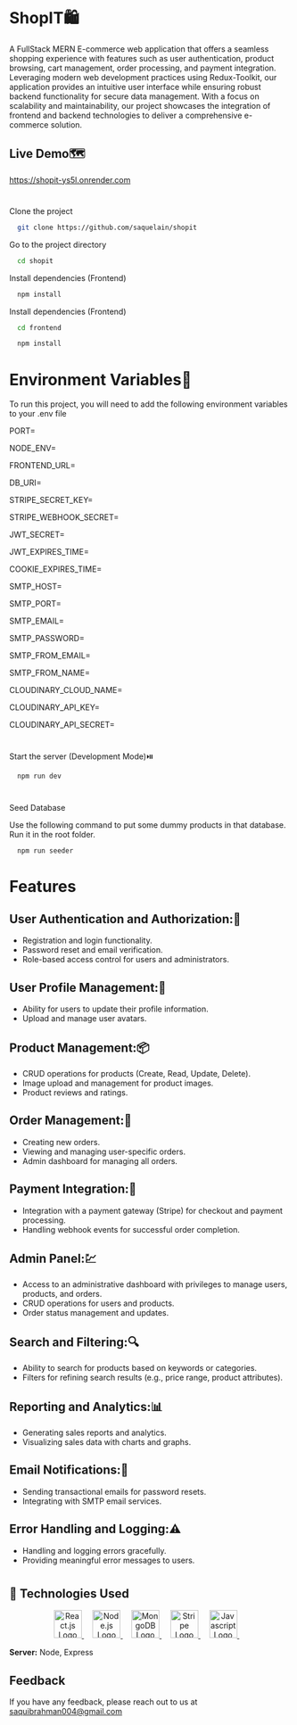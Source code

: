 # ShopIT🛍️

A FullStack MERN E-commerce web application that offers a seamless shopping experience with features such as user authentication, product browsing, cart management, order processing, and payment integration. Leveraging modern web development practices using Redux-Toolkit, our application provides an intuitive user interface while ensuring robust backend functionality for secure data management. With a focus on scalability and maintainability, our project showcases the integration of frontend and backend technologies to deliver a comprehensive e-commerce solution.

## Live Demo🗺️
https://shopit-ys5l.onrender.com

#

Clone the project

```bash
  git clone https://github.com/saquelain/shopit
```

Go to the project directory

```bash
  cd shopit
```
Install dependencies (Frontend)
```bash
  npm install
```

Install dependencies (Frontend)
```bash
  cd frontend
```
```bash
  npm install
```

# Environment Variables🔑

To run this project, you will need to add the following environment variables to your .env file

PORT=

NODE_ENV=

FRONTEND_URL=

DB_URI=

STRIPE_SECRET_KEY=

STRIPE_WEBHOOK_SECRET=

JWT_SECRET=

JWT_EXPIRES_TIME=

COOKIE_EXPIRES_TIME=

SMTP_HOST=

SMTP_PORT=

SMTP_EMAIL=

SMTP_PASSWORD=

SMTP_FROM_EMAIL=

SMTP_FROM_NAME=

CLOUDINARY_CLOUD_NAME=

CLOUDINARY_API_KEY=

CLOUDINARY_API_SECRET=

#

Start the server (Development Mode)⏯️

```bash
  npm run dev
```
#

Seed Database

Use the following command to put some dummy products in that database. Run it in the root folder.

```bash
  npm run seeder
```

#


# Features
## User Authentication and Authorization:🔐
- Registration and login functionality.
- Password reset and email verification.
- Role-based access control for users and administrators.
## User Profile Management:🤵
- Ability for users to update their profile information.
- Upload and manage user avatars.
## Product Management:📦
- CRUD operations for products (Create, Read, Update, Delete).
- Image upload and management for product images.
- Product reviews and ratings.
## Order Management:📰
- Creating new orders.
- Viewing and managing user-specific orders.
- Admin dashboard for managing all orders.
## Payment Integration:🤑
- Integration with a payment gateway (Stripe) for checkout and payment processing.
- Handling webhook events for successful order completion.
## Admin Panel:💹
- Access to an administrative dashboard with privileges to manage users, products, and orders.
- CRUD operations for users and products.
- Order status management and updates.
## Search and Filtering:🔍
- Ability to search for products based on keywords or categories.
- Filters for refining search results (e.g., price range, product attributes).
## Reporting and Analytics:📊
- Generating sales reports and analytics.
- Visualizing sales data with charts and graphs.
## Email Notifications:📧
- Sending transactional emails for password resets.
- Integrating with SMTP email services.
## Error Handling and Logging:⚠️
- Handling and logging errors gracefully.
- Providing meaningful error messages to users.

#

## :rocket: Technologies Used ##

<div align="center">
  <a href="https://react.dev/">
    <img width="50" title="React.Js" alt="React.js Logo" src="https://upload.wikimedia.org/wikipedia/commons/thumb/a/a7/React-icon.svg/1200px-React-icon.svg.png">
  </a> &#xa0; &#xa0;

  <a href="https://nodejs.org/en">
    <img width="50" title="Node.Js" alt="Node.js Logo" src="https://cdn-clekk.nitrocdn.com/tkvYXMZryjYrSVhxKeFTeXElceKUYHeV/assets/images/optimized/rev-49e2c5e/litslink.com/wp-content/uploads/2020/12/node.js-logo-image.png">
  </a> &#xa0; &#xa0;

  <a href="https://www.mongodb.com/">
    <img width="50" title="MongoDB" alt="MongoDB Logo" src="https://upload.wikimedia.org/wikipedia/commons/thumb/9/93/MongoDB_Logo.svg/2560px-MongoDB_Logo.svg.png">
  </a> &#xa0; &#xa0;

  <a href="https://stripe.com/in">
    <img width="50" title="Stripe" alt="Stripe Logo" src="https://upload.wikimedia.org/wikipedia/commons/thumb/b/ba/Stripe_Logo%2C_revised_2016.svg/1200px-Stripe_Logo%2C_revised_2016.svg.png">
  </a> &#xa0; &#xa0;
  
  <a href="#">
    <img width="50" title="Javascript" alt="Javascript Logo" src="https://banner2.cleanpng.com/20180422/hrq/kisspng-javascript-web-development-logo-script-clipart-5adc4c1a932f97.7568863815243868426029.jpg">
  </a> &#xa0; &#xa0;
</div>

**Server:** Node, Express



## Feedback

If you have any feedback, please reach out to us at saquibrahman004@gmail.com

